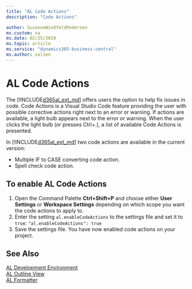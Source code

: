 ```yaml
---
title: "AL Code Actions"
description: "Code Actions"

author: SusanneWindfeldPedersen
ms.custom: na
ms.date: 02/25/2019
ms.topic: article
ms.service: "dynamics365-business-central"
ms.author: solsen
---
```


# AL Code Actions
The [!INCLUDE[d365al_ext_md](../includes/d365al_ext_md.md)] offers users the option to help fix issues in code. Code Actions is a Visual Studio Code feature providing the user with possible corrective actions right next to an error or warning. If actions are available, a light bulb appears next to the error or warning. When the user clicks the light bulb (or presses Ctrl+.), a list of available Code Actions is presented. 

In [!INCLUDE[d365al_ext_md](../includes/d365al_ext_md.md)] two code actions are available in the current version:

- Multiple IF to CASE converting code action.
- Spell check code action.

## To enable AL Code Actions
1. Open the Command Palette **Ctrl+Shift+P** and choose either **User Settings** or **Workspace Settings** depending on which scope you want the code actions to apply to.
2. Enter the setting `al.enableCodeActions` to the settings file and set it to `true`: `"al.enableCodeActions": true`
3. Save the settings file. You have now enabled code actions on your project.

## See Also
[AL Development Environment](devenv-reference-overview.md)  
[AL Outline View](devenv-al-outline-view.md)  
[AL Formatter](devenv-al-formatter.md)  

